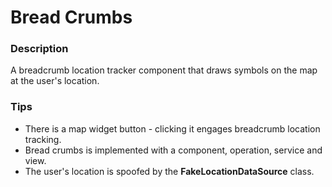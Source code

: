 ﻿# Bread Crumbs

### Description
A breadcrumb location tracker component that draws symbols on the map at the user's location.

### Tips
- There is a map widget button - clicking it engages breadcrumb location tracking.
- Bread crumbs is implemented with a component, operation, service and view.
- The user's location is spoofed by the **FakeLocationDataSource** class. 
